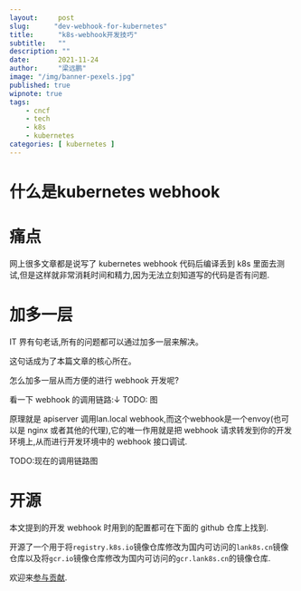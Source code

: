 ```yaml
---
layout:     post 
slug:      "dev-webhook-for-kubernetes"
title:      "k8s-webhook开发技巧"
subtitle:   ""
description: ""
date:       2021-11-24
author:     "梁远鹏"
image: "/img/banner-pexels.jpg"
published: true
wipnote: true
tags:
    - cncf 
    - tech
    - k8s
    - kubernetes
categories: [ kubernetes ]
---
```


# 什么是kubernetes webhook  

# 痛点

网上很多文章都是说写了 kubernetes webhook 代码后编译丢到 k8s 里面去测试,但是这样就非常消耗时间和精力,因为无法立刻知道写的代码是否有问题.

# 加多一层  

IT 界有句老话,所有的问题都可以通过加多一层来解决。  

这句话成为了本篇文章的核心所在。

怎么加多一层从而方便的进行 webhook 开发呢?  

看一下 webhook 的调用链路:↓
TODO: 图

原理就是 apiserver 调用lan.local webhook,而这个webhook是一个envoy(也可以是 nginx 或者其他的代理),它的唯一作用就是把 webhook 请求转发到你的开发环境上,从而进行开发环境中的 webhook 接口调试.

TODO:现在的调用链路图  

# 开源  

本文提到的开发 webhook 时用到的配置都可在下面的 github 仓库上找到.

开源了一个用于将`registry.k8s.io`镜像仓库修改为国内可访问的`lank8s.cn`镜像仓库以及将`gcr.io`镜像仓库修改为国内可访问的`gcr.lank8s.cn`的镜像仓库.  

欢迎来[参与贡献](https://github.com/liangyuanpeng/replacer).

